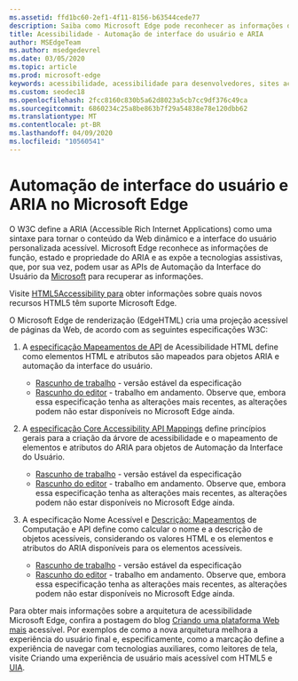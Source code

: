 ```yaml
---
ms.assetid: ffd1bc60-2ef1-4f11-8156-b63544cede77
description: Saiba como Microsoft Edge pode reconhecer as informações do ARIA e, em seguida, expô-la a tecnologias assistivas que podem, em seguida, usar APIs de Automação da Interface do Usuário da Microsoft.
title: Acessibilidade - Automação de interface do usuário e ARIA
author: MSEdgeTeam
ms.author: msedgedevrel
ms.date: 03/05/2020
ms.topic: article
ms.prod: microsoft-edge
keywords: acessibilidade, acessibilidade para desenvolvedores, sites acessíveis, borda, desenvolvimento da Web, ARIA, desenvolvedor, UIA, Automação da Interface do Usuário
ms.custom: seodec18
ms.openlocfilehash: 2fcc8160c830b5a62d8023a5cb7cc9df376c49ca
ms.sourcegitcommit: 6860234c25a8be863b7f29a54838e78e120dbb62
ms.translationtype: MT
ms.contentlocale: pt-BR
ms.lasthandoff: 04/09/2020
ms.locfileid: "10560541"
---
```

# Automação de interface do usuário e ARIA no Microsoft Edge

O W3C define a ARIA (Accessible Rich Internet Applications) como uma sintaxe para tornar o conteúdo da Web dinâmico e a interface do usuário personalizada acessível. Microsoft Edge reconhece as informações de função, estado e propriedade do ARIA e as expõe a tecnologias assistivas, que, por sua vez, podem usar as APIs de Automação da Interface do Usuário da [Microsoft](https://blogs.msdn.microsoft.com/winuiautomation/) para recuperar as informações.

Visite [HTML5Accessibility para](https://html5accessibility.com) obter informações sobre quais novos recursos HTML5 têm suporte Microsoft Edge.

O Microsoft Edge de renderização (EdgeHTML) cria uma projeção acessível de páginas da Web, de acordo com as seguintes especificações W3C:

1. A [especificação Mapeamentos de API](https://w3.org/TR/html-aam-1.0/) de Acessibilidade HTML define como elementos HTML e atributos são mapeados para objetos ARIA e automação da interface do usuário.
   * [Rascunho de trabalho](https://w3.org/TR/html-aam-1.0/) - versão estável da especificação
   * [Rascunho do editor](https://w3c.github.io/html-aam/) - trabalho em andamento. Observe que, embora essa especificação tenha as alterações mais recentes, as alterações podem não estar disponíveis no Microsoft Edge ainda.


2. A [especificação Core Accessibility API Mappings](https://w3.org/TR/core-aam-1.1/) define princípios gerais para a criação da árvore de acessibilidade e o mapeamento de elementos e atributos do ARIA para objetos de Automação da Interface do Usuário.
   * [Rascunho de trabalho](https://w3.org/TR/core-aam-1.1/) - versão estável da especificação
   * [Rascunho do editor](https://w3c.github.io/core-aam/) - trabalho em andamento. Observe que, embora essa especificação tenha as alterações mais recentes, as alterações podem não estar disponíveis no Microsoft Edge ainda.  

3. A especificação Nome Acessível e [Descrição: Mapeamentos](https://w3.org/TR/accname-aam-1.1/) de Computação e API define como calcular o nome e a descrição de objetos acessíveis, considerando os valores HTML e os elementos e atributos do ARIA disponíveis para os elementos acessíveis.
   * [Rascunho de trabalho](https://w3.org/TR/accname-aam-1.1/) - versão estável da especificação  
   * [Rascunho do editor](https://w3c.github.io/accname/) - trabalho em andamento. Observe que, embora essa especificação tenha as alterações mais recentes, as alterações podem não estar disponíveis no Microsoft Edge ainda.   

Para obter mais informações sobre a arquitetura de acessibilidade Microsoft Edge, confira a postagem do blog [Criando uma plataforma Web mais](https://blogs.windows.com/msedgedev/2016/04/20/building-a-more-accessible-web-platform/) acessível.  Por exemplos de como a nova arquitetura melhora a experiência do usuário final e, especificamente, como a marcação define a experiência de navegar com tecnologias auxiliares, como leitores de tela, visite Criando uma experiência de usuário mais acessível com HTML5 e [UIA](https://blogs.windows.com/msedgedev/2016/05/12/accessible-ux-with-html5-and-uia/).

